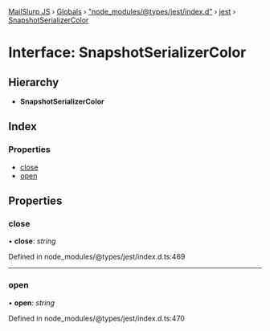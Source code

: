 [MailSlurp JS](../README.md) › [Globals](../globals.md) › ["node_modules/@types/jest/index.d"](../modules/_node_modules__types_jest_index_d_.md) › [jest](../modules/_node_modules__types_jest_index_d_.jest.md) › [SnapshotSerializerColor](_node_modules__types_jest_index_d_.jest.snapshotserializercolor.md)

# Interface: SnapshotSerializerColor

## Hierarchy

* **SnapshotSerializerColor**

## Index

### Properties

* [close](_node_modules__types_jest_index_d_.jest.snapshotserializercolor.md#close)
* [open](_node_modules__types_jest_index_d_.jest.snapshotserializercolor.md#open)

## Properties

###  close

• **close**: *string*

Defined in node_modules/@types/jest/index.d.ts:469

___

###  open

• **open**: *string*

Defined in node_modules/@types/jest/index.d.ts:470
